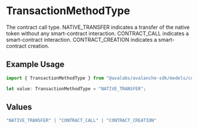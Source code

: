 # TransactionMethodType

The contract call type. NATIVE_TRANSFER indicates a transfer of the native token without any smart-contract interaction. CONTRACT_CALL indicates a smart-contract interaction. CONTRACT_CREATION indicates a smart-contract creation.

## Example Usage

```typescript
import { TransactionMethodType } from "@avalabs/avalanche-sdk/models/components";

let value: TransactionMethodType = "NATIVE_TRANSFER";
```

## Values

```typescript
"NATIVE_TRANSFER" | "CONTRACT_CALL" | "CONTRACT_CREATION"
```